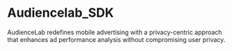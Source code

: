 # Audiencelab_SDK
AudienceLab redefines mobile advertising with a privacy-centric approach that enhances ad performance analysis without compromising user privacy. 

